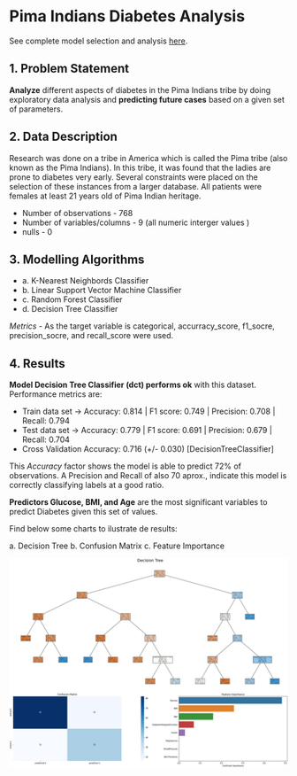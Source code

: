 # Pima Indians Diabetes Analysis

See complete model selection and analysis [here](https://github.com/giomvp/AcademicProjects/blob/877ca09c742d1270f64592f27257f775e453c057/PimaIndiansDiabetesAnalysis/PimaIndiansDiabetesAnalysis.ipynb).


## 1. Problem Statement

**Analyze** different aspects of diabetes in the Pima Indians tribe by doing exploratory data analysis and **predicting future cases** based on a given set of parameters.

## 2. Data Description

Research was done on a tribe in America which is called the Pima tribe (also known as the Pima Indians). In this tribe, it was found that the ladies are prone to diabetes very early. Several constraints were placed on the selection of these instances from a larger database. All patients were females at least 21 years old of Pima Indian heritage. 

* Number of observations  - 768
* Number of variables/columns - 9 (all numeric interger values )
* nulls - 0

## 3. Modelling Algorithms

  - a. K-Nearest Neighbords Classifier
  - b. Linear Support Vector Machine Classifier
  - c. Random Forest Classifier
  - d. Decision Tree Classifier

*Metrics* - As the target variable is categorical, accurracy_score, f1_socre, precision_socre, and recall_score were used.

## 4. Results

**Model Decision Tree Classifier (dct) performs ok** with this dataset. Performance metrics are:

* Train data set ->  Accuracy: 0.814   |   F1 score: 0.749    |    Precision: 0.708    |   Recall: 0.794
* Test data set  ->  Accuracy: 0.779   |   F1 score: 0.691    |    Precision: 0.679    |   Recall: 0.704
* Cross Validation Accuracy: 0.716 (+/- 0.030) [DecisionTreeClassifier]

This *Accuracy* factor shows the model is able to predict 72% of observations. A Precision and Recall of also 70 aprox., indicate this model is correctly classifying labels at a good ratio.

**Predictors Glucose, BMI, and Age** are the most significant variables to predict Diabetes given this set of values.

Find below some charts to ilustrate de results:

a. Decision Tree 
b. Confusion Matrix
c. Feature Importance

![Summary Charts](https://github.com/giomvp/AcademicProjects/blob/72ce0121c2dad1dba1d4c21e33062bff88053a3a/PimaIndiansDiabetesAnalysis/imgs/summary_plt.jpg)

